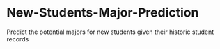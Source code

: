 # New-Students-Major-Prediction
Predict the potential majors for new students given their historic student records
